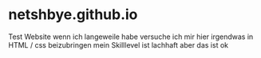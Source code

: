 # netshbye.github.io
Test Website 
wenn ich langeweile habe versuche ich mir hier irgendwas in HTML / css beizubringen
mein Skilllevel ist lachhaft aber das ist ok
